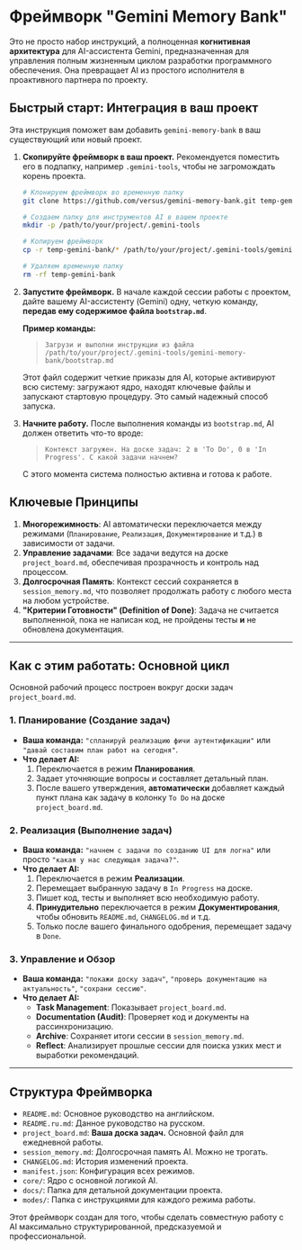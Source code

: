 # Фреймворк "Gemini Memory Bank"

Это не просто набор инструкций, а полноценная **когнитивная архитектура** для AI-ассистента Gemini, предназначенная для управления полным жизненным циклом разработки программного обеспечения. Она превращает AI из простого исполнителя в проактивного партнера по проекту.

## Быстрый старт: Интеграция в ваш проект

Эта инструкция поможет вам добавить `gemini-memory-bank` в ваш существующий или новый проект.

1.  **Скопируйте фреймворк в ваш проект.**
    Рекомендуется поместить его в подпапку, например `.gemini-tools`, чтобы не загромождать корень проекта.

    ```bash
    # Клонируем фреймворк во временную папку
    git clone https://github.com/versus/gemini-memory-bank.git temp-gemini-bank

    # Создаем папку для инструментов AI в вашем проекте
    mkdir -p /path/to/your/project/.gemini-tools

    # Копируем фреймворк
    cp -r temp-gemini-bank/* /path/to/your/project/.gemini-tools/gemini-memory-bank

    # Удаляем временную папку
    rm -rf temp-gemini-bank
    ```

2.  **Запустите фреймворк.**
    В начале каждой сеcсии работы с проектом, дайте вашему AI-ассистенту (Gemini) одну, четкую команду, **передав ему содержимое файла `bootstrap.md`**.

    **Пример команды:**
    > `Загрузи и выполни инструкции из файла /path/to/your/project/.gemini-tools/gemini-memory-bank/bootstrap.md`

    Этот файл содержит четкие приказы для AI, которые активируют всю систему: загружают ядро, находят ключевые файлы и запускают стартовую процедуру. Это самый надежный способ запуска.

3.  **Начните работу.**
    После выполнения команды из `bootstrap.md`, AI должен ответить что-то вроде:
    > `Контекст загружен. На доске задач: 2 в 'To Do', 0 в 'In Progress'. С какой задачи начнем?`

    С этого момента система полностью активна и готова к работе.

## Ключевые Принципы

1.  **Многорежимность**: AI автоматически переключается между режимами (`Планирование`, `Реализация`, `Документирование` и т.д.) в зависимости от задачи.
2.  **Управление задачами**: Все задачи ведутся на доске `project_board.md`, обеспечивая прозрачность и контроль над процессом.
3.  **Долгосрочная Память**: Контекст сессий сохраняется в `session_memory.md`, что позволяет продолжать работу с любого места на любом устройстве.
4.  **"Критерии Готовности" (Definition of Done)**: Задача не считается выполненной, пока не написан код, не пройдены тесты **и** не обновлена документация.

---

## Как с этим работать: Основной цикл

Основной рабочий процесс построен вокруг доски задач `project_board.md`.

### 1. Планирование (Создание задач)

*   **Ваша команда:** `"спланируй реализацию фичи аутентификации"` или `"давай составим план работ на сегодня"`.
*   **Что делает AI:**
    1.  Переключается в режим **Планирования**.
    2.  Задает уточняющие вопросы и составляет детальный план.
    3.  После вашего утверждения, **автоматически** добавляет каждый пункт плана как задачу в колонку `To Do` на доске `project_board.md`.

### 2. Реализация (Выполнение задач)

*   **Ваша команда:** `"начнем с задачи по созданию UI для логна"` или просто `"какая у нас следующая задача?"`.
*   **Что делает AI:**
    1.  Переключается в режим **Реализации**.
    2.  Перемещает выбранную задачу в `In Progress` на доске.
    3.  Пишет код, тесты и выполняет всю необходимую работу.
    4.  **Принудительно** переключается в режим **Документирования**, чтобы обновить `README.md`, `CHANGELOG.md` и т.д.
    5.  Только после вашего финального одобрения, перемещает задачу в `Done`.

### 3. Управление и Обзор

*   **Ваша команда:** `"покажи доску задач"`, `"проверь документацию на актуальность"`, `"сохрани сессию"`.
*   **Что делает AI:**
    *   **Task Management**: Показывает `project_board.md`.
    *   **Documentation (Audit)**: Проверяет код и документы на рассинхронизацию.
    *   **Archive**: Сохраняет итоги сессии в `session_memory.md`.
    *   **Reflect**: Анализирует прошлые сессии для поиска узких мест и выработки рекомендаций.

---

## Структура Фреймворка

*   `README.md`: Основное руководство на английском.
*   `README.ru.md`: Данное руководство на русском.
*   `project_board.md`: **Ваша доска задач.** Основной файл для ежедневной работы.
*   `session_memory.md`: Долгосрочная память AI. Можно не трогать.
*   `CHANGELOG.md`: История изменений проекта.
*   `manifest.json`: Конфигурация всех режимов.
*   `core/`: Ядро с основной логикой AI.
*   `docs/`: Папка для детальной документации проекта.
*   `modes/`: Папка с инструкциями для каждого режима работы.

Этот фреймворк создан для того, чтобы сделать совместную работу с AI максимально структурированной, предсказуемой и профессиональной.
